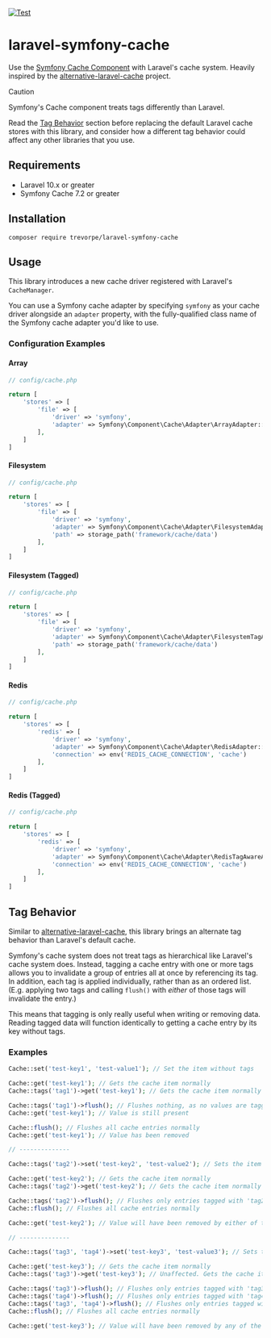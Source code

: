 [![Test](https://github.com/trevorpe/laravel-symfony-cache/actions/workflows/test.yml/badge.svg)](https://github.com/trevorpe/laravel-symfony-cache/actions/workflows/test.yml)

# laravel-symfony-cache

Use the [Symfony Cache Component](https://symfony.com/components/Cache) with Laravel's cache system. Heavily
inspired by the [alternative-laravel-cache](https://github.com/swayok/alternative-laravel-cache)
project.

> [!CAUTION]
> Symfony's Cache component treats tags differently than Laravel.
> 
> Read the [Tag Behavior](#tag-behavior) section before replacing the default
> Laravel cache stores with this library, and consider how a different tag behavior
> could affect any other libraries that you use.

## Requirements

- Laravel 10.x or greater
- Symfony Cache 7.2 or greater

## Installation

```
composer require trevorpe/laravel-symfony-cache
```

## Usage

This library introduces a new cache driver registered with Laravel's `CacheManager`.

You can use a Symfony cache
adapter by specifying `symfony` as your cache driver alongside an `adapter` property, with the fully-qualified class
name of the Symfony cache adapter you'd like to use.

### Configuration Examples

#### Array

```php
// config/cache.php

return [
    'stores' => [
        'file' => [
            'driver' => 'symfony',
            'adapter' => Symfony\Component\Cache\Adapter\ArrayAdapter::class,
        ],
    ]
]
```

#### Filesystem

```php
// config/cache.php

return [
    'stores' => [
        'file' => [
            'driver' => 'symfony',
            'adapter' => Symfony\Component\Cache\Adapter\FilesystemAdapter::class,
            'path' => storage_path('framework/cache/data')
        ],
    ]
]
```

#### Filesystem (Tagged)

```php
// config/cache.php

return [
    'stores' => [
        'file' => [
            'driver' => 'symfony',
            'adapter' => Symfony\Component\Cache\Adapter\FilesystemTagAwareAdapter::class,
            'path' => storage_path('framework/cache/data')
        ],
    ]
]
```

#### Redis

```php
// config/cache.php

return [
    'stores' => [
        'redis' => [
            'driver' => 'symfony',
            'adapter' => Symfony\Component\Cache\Adapter\RedisAdapter::class,
            'connection' => env('REDIS_CACHE_CONNECTION', 'cache')
        ],
    ]
]
```

#### Redis (Tagged)

```php
// config/cache.php

return [
    'stores' => [
        'redis' => [
            'driver' => 'symfony',
            'adapter' => Symfony\Component\Cache\Adapter\RedisTagAwareAdapter::class,
            'connection' => env('REDIS_CACHE_CONNECTION', 'cache')
        ],
    ]
]
```

## Tag Behavior

Similar to [alternative-laravel-cache](https://github.com/swayok/alternative-laravel-cache), this library brings
an alternate tag behavior than Laravel's default cache.

Symfony's cache system does not treat tags as hierarchical like Laravel's cache system does. Instead,
tagging a cache entry with one or more tags allows you to invalidate a group
of entries all at once by referencing its tag. In addition, each tag is applied
individually, rather than as an ordered list. (E.g. applying two tags and calling `flush()` with _either_ of
those tags will invalidate the entry.)

This means that tagging is only really useful when writing or removing data. Reading tagged data will function
identically to getting a cache entry by its key without tags.

### Examples

```php
Cache::set('test-key1', 'test-value1'); // Set the item without tags

Cache::get('test-key1'); // Gets the cache item normally
Cache::tags('tag1')->get('test-key1'); // Gets the cache item normally (unaffected by tags)

Cache::tags('tag1')->flush(); // Flushes nothing, as no values are tagged.
Cache::get('test-key1'); // Value is still present

Cache::flush(); // Flushes all cache entries normally
Cache::get('test-key1'); // Value has been removed

// --------------

Cache::tags('tag2')->set('test-key2', 'test-value2'); // Sets the item with a tag

Cache::get('test-key2'); // Gets the cache item normally
Cache::tags('tag2')->get('test-key2'); // Gets the cache item normally (unaffected by tags)

Cache::tags('tag2')->flush(); // Flushes only entries tagged with 'tag2'
Cache::flush(); // Flushes all cache entries normally

Cache::get('test-key2'); // Value will have been removed by either of the above flush() calls

// --------------

Cache::tags('tag3', 'tag4')->set('test-key3', 'test-value3'); // Sets the item with a tag

Cache::get('test-key3'); // Gets the cache item normally
Cache::tags('tag3')->get('test-key3'); // Unaffected. Gets the cache item normally

Cache::tags('tag3')->flush(); // Flushes only entries tagged with 'tag3'
Cache::tags('tag4')->flush(); // Flushes only entries tagged with 'tag4'
Cache::tags('tag3', 'tag4')->flush(); // Flushes only entries tagged with 'tag3' _or_ 'tag4'
Cache::flush(); // Flushes all cache entries normally

Cache::get('test-key3'); // Value will have been removed by any of the above flush() calls
```
